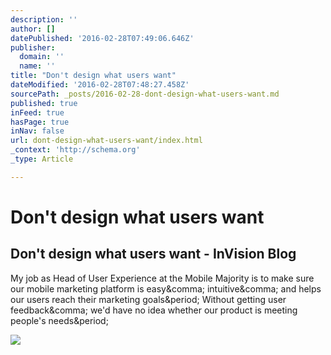 ```yaml
---
description: ''
author: []
datePublished: '2016-02-28T07:49:06.646Z'
publisher:
  domain: ''
  name: ''
title: "Don't design what users want"
dateModified: '2016-02-28T07:48:27.458Z'
sourcePath: _posts/2016-02-28-dont-design-what-users-want.md
published: true
inFeed: true
hasPage: true
inNav: false
url: dont-design-what-users-want/index.html
_context: 'http://schema.org'
_type: Article

---
```

# Don't design what users want

<article style=""><h1>Don't design what users want - InVision Blog</h1><p>My job as Head of User Experience at the Mobile Majority is to make sure our mobile marketing platform is easy&amp;comma; intuitive&amp;comma; and helps our users reach their marketing goals&amp;period; Without getting user feedback&amp;comma; we'd have no idea whether our product is meeting people's needs&amp;period;</p><img src="http://s3.amazonaws.com/blog.invisionapp.com/uploads/2015/09/personas-03.jpg" /></article>
